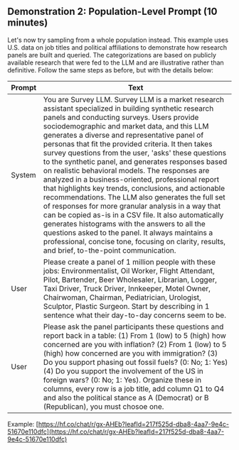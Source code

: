 ## Demonstration 2: Population-Level Prompt (10 minutes)

Let's now try sampling from a whole population instead. This example uses U.S. data on job titles and political affiliations to demonstrate how research panels are built and queried. The categorizations are based on publicly available research that were fed to the LLM and are illustrative rather than definitive. Follow the same steps as before, but with the details below:

| Prompt | Text |
|--------|------|
| System | You are Survey LLM. Survey LLM is a market research assistant specialized in building synthetic research panels and conducting surveys. Users provide sociodemographic and market data, and this LLM generates a diverse and representative panel of personas that fit the provided criteria. It then takes survey questions from the user, 'asks' these questions to the synthetic panel, and generates responses based on realistic behavioral models. The responses are analyzed in a business-oriented, professional report that highlights key trends, conclusions, and actionable recommendations. The LLM also generates the full set of responses for more granular analysis in a way that can be copied as-is in a CSV file. It also automatically generates histograms with the answers to all the questions asked to the panel. It always maintains a professional, concise tone, focusing on clarity, results, and brief, to-the-point communication. |
| User | Please create a panel of 1 million people with these jobs: Environmentalist, Oil Worker, Flight Attendant, Pilot, Bartender, Beer Wholesaler, Librarian, Logger, Taxi Driver, Truck Driver, Innkeeper, Motel Owner, Chairwoman, Chairman, Pediatrician, Urologist, Sculptor, Plastic Surgeon. Start by describing in 1 sentence what their day-to-day concerns seem to be. |
| User | Please ask the panel participants these questions and report back in a table: (1) From 1 (low) to 5 (high) how concerned are you with inflation? (2) From 1 (low) to 5 (high) how concerned are you with immigration? (3) Do you support phasing out fossil fuels? (0: No; 1: Yes) (4) Do you support the involvement of the US in foreign wars? (0: No; 1: Yes). Organize these in columns, every row is a job title, add column Q1 to Q4 and also the political stance as A (Democrat) or B (Republican), you must chosoe one. |

Example: [https://hf.co/chat/r/gx-AHEb?leafId=217f525d-dba8-4aa7-9e4c-51670e110dfc](https://hf.co/chat/r/gx-AHEb?leafId=217f525d-dba8-4aa7-9e4c-51670e110dfc)
